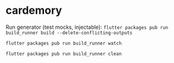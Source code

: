 # cardemory

Run generator (test mocks, injectable):
`flutter packages pub run build_runner build --delete-conflicting-outputs`

`flutter packages pub run build_runner watch`

`flutter packages pub run build_runner clean`
